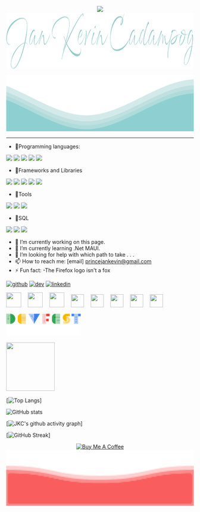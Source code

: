 

<!--![](https://user-images.githubusercontent.com/38730960/155279704-c707042b-8892-4562-81aa-5acd0f48ce65.png)-->
<p align="center">
<img height="40" src="https://user-images.githubusercontent.com/38730960/155831380-6b196bd5-ca12-4fe7-aed8-8dddac8b0404.gif"/> 
  
<img src="https://raw.githubusercontent.com/iamprincejkc/iamprincejkc/c4eab0381d326aa18cfc8f27b3e427ea1ba8a7d0/jkc.svg" width="100%" height="150">
</p>	
<img src="https://raw.githubusercontent.com/iamprincejkc/iamprincejkc/5a9c67dd35506edc7b8b2bbeeac48354434eda7c/waves.svg" width="100%" height="150">

-----------------------------------------------------------------------------------------------------------------------


* 💎Programming languages:
<p>
  <img src="https://img.shields.io/badge/HTML5-E34F26?style=for-the-badge&logo=html5&logoColor=white" />
  <img src="https://img.shields.io/badge/CSS3-1572B6?style=for-the-badge&logo=css3&logoColor=white" />
  <img src="https://img.shields.io/badge/JavaScript-323330?style=for-the-badge&logo=javascript&logoColor=F7DF1E" />
  <img src="https://img.shields.io/badge/C%23-239120?style=for-the-badge&logo=c-sharp&logoColor=white" />
  <img src="https://img.shields.io/badge/json-5E5C5C?style=for-the-badge&logo=json&logoColor=white" />
</p>

 * 💎Frameworks and Libraries
<p>
  <img src="ttps://img.shields.io/badge/Xamarin-0078D4?style=for-the-badge&logo=Xamarin&logoColor=white" />
  <img src="https://img.shields.io/badge/.NET-512BD4?style=for-the-badge&logo=dotnet&logoColor=white" />
  <img src="https://img.shields.io/badge/AngularJS-E23237?style=for-the-badge&logo=angularjs&logoColor=white" />
  <img src="https://img.shields.io/badge/Bootstrap-563D7C?style=for-the-badge&logo=bootstrap&logoColor=white" />
  <img src="https://img.shields.io/badge/jQuery-0769AD?style=for-the-badge&logo=jquery&logoColor=white" />
</p>

* 💎Tools
<p>
  <img src="https://img.shields.io/badge/Visual_Studio_Code-0078D4?style=for-the-badge&logo=visual%20studio%20code&logoColor=white" />
  <img src="https://img.shields.io/badge/Visual_Studio-5C2D91?style=for-the-badge&logo=visual%20studio&logoColor=white" />
  <img src="https://img.shields.io/badge/sublime_text-%23575757.svg?&style=for-the-badge&logo=sublime-text&logoColor=important" />
</p>

* 💎SQL
<p>
  <img src="https://img.shields.io/badge/MSSQL-CC2927?style=for-the-badge&logo=microsoft%20sql%20server&logoColor=white" />
  <img src="https://img.shields.io/badge/MySQL-00000F?style=for-the-badge&logo=mysql&logoColor=white" />
  <img src="https://img.shields.io/badge/SQLite-07405E?style=for-the-badge&logo=sqlite&logoColor=white" />
</p>

- 🔭 I’m currently working on this page. 
- 🌱 I’m currently learning .Net MAUI. 
- 🤔 I’m looking for help with which path to take . . . 
- 📫 How to reach me: [email] princejankevin@gmail.com 
- ⚡ Fun fact:  -The Firefox logo isn't a fox


[<img src='https://cdn.jsdelivr.net/npm/simple-icons@3.0.1/icons/github.svg' alt='github' height='40'>](https://github.com/iamprincejkc)  [<img src='https://cdn.jsdelivr.net/npm/simple-icons@3.0.1/icons/dev-dot-to.svg' alt='dev' height='40'>](https://dev.to/iamprincejkc)  [<img src='https://cdn.jsdelivr.net/npm/simple-icons@3.0.1/icons/linkedin.svg' alt='linkedin' height='40'>](https://www.linkedin.com/in/iamprincejkc)  

<a href='https://github.com/iamprincejkc'><img src='https://user-images.githubusercontent.com/38730960/155440721-acd91826-4366-41e3-bf3a-6879f0f72f2c.gif' width='40' height='40'></a> 
<a href='https://github.com/iamprincejkc'><img src='https://user-images.githubusercontent.com/38730960/155440728-9a7d8fea-95f8-40db-b49a-36a9793bb6fb.gif' width='40' height='40'></a> 
<a href='https://github.com/iamprincejkc'><img src='https://user-images.githubusercontent.com/38730960/155440733-3e89216e-6f1b-498c-b4f1-e4c43b5d96fa.gif' width='40' height='40'></a> 
<a href='https://github.com/iamprincejkc'><img src='https://user-images.githubusercontent.com/38730960/155440753-870f15a0-409d-4e0d-9fdd-690654decdf7.gif' width='35' height='35'></a> 
<a href='https://github.com/iamprincejkc'><img src='https://user-images.githubusercontent.com/38730960/155440761-1193ab52-8180-4012-bcd3-50b5fba91669.gif' width='35' height='35'></a> 
<a href='https://github.com/iamprincejkc'><img src='https://user-images.githubusercontent.com/38730960/155440773-55cef6cd-d65a-4915-811a-c042c41b6206.gif' width='35' height='35'></a> 
<a href='https://github.com/iamprincejkc'><img src='https://user-images.githubusercontent.com/38730960/155440739-68f2db6c-cc3a-4ba5-bc81-e98b61450211.gif' width='35' height='35'></a> 
<a href='https://github.com/iamprincejkc'><img src='https://user-images.githubusercontent.com/38730960/155440748-021f6605-7885-4e3d-86f1-a70eece75935.gif' width='35' height='35'></a> 


<p></p>
<a href='https://github.com/iamprincejkc'><img src='https://raw.githubusercontent.com/iamprincejkc/iamprincejkc/2974647cac59273df94e1c9439c6f8a5a976567a/devfest2019.svg' width='200'></a>
<p></p>
<a href='https://github.com/iamprincejkc'><img src='https://developers.google.com/static/profile/badges/events/community/devfest/2022/attendee/badge.svg' width='130' height='130'></a>

[![Top Langs](https://github-readme-stats.vercel.app/api/top-langs/?username=iamprincejkc&langs_count=8&layout=compact&theme=github_dark&title_color=fff&text_color=fff)]

![GitHub stats](https://github-readme-stats.vercel.app/api?username=iamprincejkc&theme=github_dark&show_icons=true)  

[![JKC's github activity graph](https://github-readme-activity-graph.vercel.app/graph?username=iamprincejkc&theme=react-dark&custom_title=J%20K%20C&hide_border=true)]

[![GitHub Streak](https://github-readme-streak-stats.herokuapp.com/?user=iamprincejkc&theme=dark)]

<p align="center">
<a href="https://www.buymeacoffee.com/iamprincejkc" target="_blank"><img src="https://cdn.buymeacoffee.com/buttons/v2/default-red.png" alt="Buy Me A Coffee" width="150" ></a>
<!--<img src="https://user-images.githubusercontent.com/38730960/155287438-73103d01-8e27-466a-b776-8a10c91608ac.gif" width="100%" height="150">-->
<img src="https://raw.githubusercontent.com/iamprincejkc/iamprincejkc/a9e9cb682177db7089b5e1960d96ac4c2c59bf39/footerwave.svg" width="100%" height="150">
</p>	

